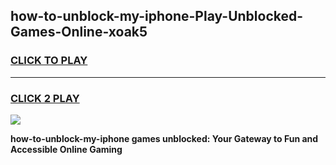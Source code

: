 
## how-to-unblock-my-iphone-Play-Unblocked-Games-Online-xoak5
<h3>
<a href="https://premium76.site?title=how-to-unblock-my-iphone&ref=25A">CLICK TO PLAY</a></h3>
<hr>

<h3>
<a href="https://premium76.site?title=how-to-unblock-my-iphone&ref=25A">CLICK 2 PLAY</a>
  
</h3>

<a href="https://premium76.site?title=how-to-unblock-my-iphone&ref=25A"><img src="https://clearcache.store/games.png"></a>


**how-to-unblock-my-iphone games unblocked: Your Gateway to Fun and Accessible Online Gaming**
